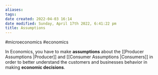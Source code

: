 ```yaml
---
aliases: 
tags: 
date created: 2022-04-03 16:14
date modified: Sunday, April 17th 2022, 6:41:22 pm
title: Assumptions
---
```


#microeconomics #economics

In Economics, you have to make **assumptions** about the [[Producer Assumptions |Producer]]  and [[Consumer Assumptions |Consumers]] in order to better understand the customers and businesses behavior in making **economic decisions**.
